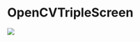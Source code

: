 # OpenCVTripleScreen


![](https://github.com/mevlutardic/OpenCVTripleScreen/blob/main/triplevideoGif.gif)

